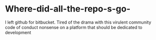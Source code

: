 # Where-did-all-the-repo-s-go-
I left github for bitbucket. Tired of the drama with this virulent community code of conduct nonsense on a platform that should be dedicated to development
